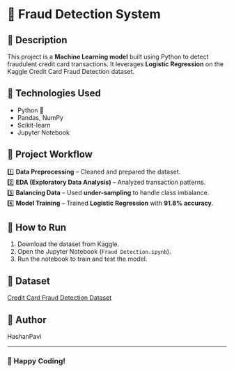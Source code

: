 # 🚀 Fraud Detection System

## 📌 Description  
This project is a **Machine Learning model** built using Python to detect fraudulent credit card transactions. It leverages **Logistic Regression** on the Kaggle Credit Card Fraud Detection dataset.

## 📌 Technologies Used  
- Python 🐍  
- Pandas, NumPy  
- Scikit-learn  
- Jupyter Notebook  

## 📌 Project Workflow  
1️⃣ **Data Preprocessing** – Cleaned and prepared the dataset.  
2️⃣ **EDA (Exploratory Data Analysis)** – Analyzed transaction patterns.  
3️⃣ **Balancing Data** – Used **under-sampling** to handle class imbalance.  
4️⃣ **Model Training** – Trained **Logistic Regression** with **91.8% accuracy**.  

## 📌 How to Run  
1. Download the dataset from Kaggle.  
2. Open the Jupyter Notebook (`Fraud Detection.ipynb`).  
3. Run the notebook to train and test the model.  

## 📌 Dataset  
[Credit Card Fraud Detection Dataset](https://www.kaggle.com/datasets/mlg-ulb/creditcardfraud)  

## 📌 Author  
HashanPavi

---

### 🚀 Happy Coding!  
